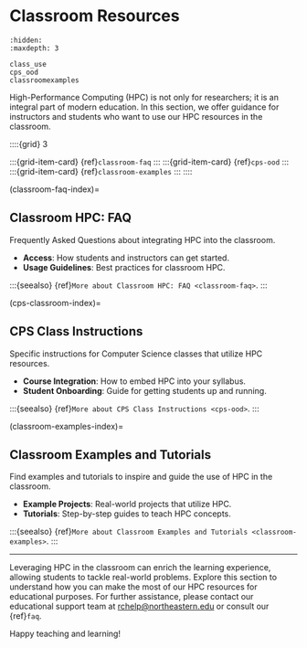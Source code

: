 # Classroom Resources
```{toctree}
:hidden:
:maxdepth: 3

class_use
cps_ood
classroomexamples
```
High-Performance Computing (HPC) is not only for researchers; it is an integral part of modern education. In this section, we offer guidance for instructors and students who want to use our HPC resources in the classroom.

::::{grid} 3

:::{grid-item-card} {ref}`classroom-faq`
:::
:::{grid-item-card} {ref}`cps-ood`
:::
:::{grid-item-card} {ref}`classroom-examples`
:::
::::

(classroom-faq-index)=
## Classroom HPC: FAQ
Frequently Asked Questions about integrating HPC into the classroom.

- **Access**: How students and instructors can get started.
- **Usage Guidelines**: Best practices for classroom HPC.

:::{seealso}
{ref}`More about Classroom HPC: FAQ <classroom-faq>`.
:::

(cps-classroom-index)=
## CPS Class Instructions
Specific instructions for Computer Science classes that utilize HPC resources.

- **Course Integration**: How to embed HPC into your syllabus.
- **Student Onboarding**: Guide for getting students up and running.

:::{seealso}
{ref}`More about CPS Class Instructions <cps-ood>`.
:::

(classroom-examples-index)=
## Classroom Examples and Tutorials
Find examples and tutorials to inspire and guide the use of HPC in the classroom.

- **Example Projects**: Real-world projects that utilize HPC.
- **Tutorials**: Step-by-step guides to teach HPC concepts.

:::{seealso}
{ref}`More about Classroom Examples and Tutorials <classroom-examples>`.
:::

---
Leveraging HPC in the classroom can enrich the learning experience, allowing students to tackle real-world problems. Explore this section to understand how you can make the most of our HPC resources for educational purposes. For further assistance, please contact our educational support team at <rchelp@northeastern.edu> or consult our {ref}`faq`.

Happy teaching and learning!
